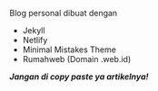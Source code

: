 Blog personal dibuat dengan 
- Jekyll
- Netlify
- Minimal Mistakes Theme
- Rumahweb (Domain .web.id)

***Jangan di copy paste ya artikelnya!***
